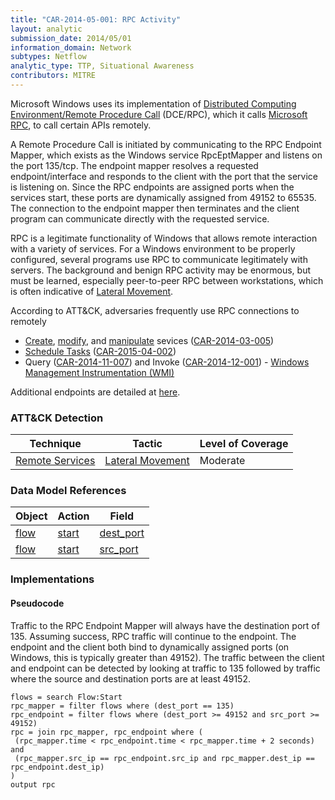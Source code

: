 ```yaml
---
title: "CAR-2014-05-001: RPC Activity"
layout: analytic
submission_date: 2014/05/01
information_domain: Network
subtypes: Netflow
analytic_type: TTP, Situational Awareness
contributors: MITRE
---
```


Microsoft Windows uses its implementation of [Distributed Computing Environment/Remote Procedure Call](https://en.wikipedia.org/wiki/DCE/RPC) (DCE/RPC), which it calls [Microsoft RPC](https://en.wikipedia.org/wiki/Microsoft_RPC), to call certain APIs remotely.

A Remote Procedure Call is initiated by communicating to the RPC Endpoint Mapper, which exists as the Windows service RpcEptMapper and listens on the port 135/tcp. The endpoint mapper resolves a requested endpoint/interface and responds to the client with the port that the service is listening on. Since the RPC endpoints are assigned ports when the services start, these ports are dynamically assigned from 49152 to 65535. The connection to the endpoint mapper then terminates and the client program can communicate directly with the requested service.

RPC is a legitimate functionality of Windows that allows remote interaction with a variety of services. For a Windows environment to be properly configured, several programs use RPC to communicate legitimately with servers. The background and benign RPC activity may be enormous, but must be learned, especially peer-to-peer RPC between workstations, which is often indicative of [Lateral Movement](https://attack.mitre.org/tactics/TA0008).

According to ATT&CK, adversaries frequently use RPC connections to remotely

-   [Create](https://attack.mitre.org/techniques/T1050), [modify](https://attack.mitre.org/techniques/T1031), and [manipulate](https://attack.mitre.org/techniques/T1035) sevices ([CAR-2014-03-005](CAR-2014-03-005))
-   [Schedule Tasks](https://attack.mitre.org/techniques/T1053) ([CAR-2015-04-002](CAR-2015-04-002))
-   Query ([CAR-2014-11-007](CAR-2014-11-007)) and Invoke ([CAR-2014-12-001](CAR-2014-12-001)) - [Windows Management Instrumentation (WMI)](https://attack.mitre.org/techniques/T1047)

Additional endpoints are detailed at [here](http://www.hsc.fr/ressources/articles/win_net_srv/well_known_named_pipes.html).

### ATT&CK Detection
|Technique |Tactic |Level of Coverage |
|---|---|---|
|[Remote Services](https://attack.mitre.org/techniques/T1021/)|[Lateral Movement](https://attack.mitre.org/tactics/TA0008/)|Moderate|

### Data Model References

|Object|Action|Field|
|---|---|---|
|[flow](/data_model/flow) | [start](/data_model/flow#start) | [dest_port](/data_model/flow#dest_port) |
|[flow](/data_model/flow) | [start](/data_model/flow#start) | [src_port](/data_model/flow#src_port) |


### Implementations

#### Pseudocode

Traffic to the RPC Endpoint Mapper will always have the destination port of 135. Assuming success, RPC traffic will continue to the endpoint. The endpoint and the client both bind to dynamically assigned ports (on Windows, this is typically greater than 49152). The traffic between the client and endpoint can be detected by looking at traffic to 135 followed by traffic where the source and destination ports are at least 49152. 


```
flows = search Flow:Start
rpc_mapper = filter flows where (dest_port == 135)
rpc_endpoint = filter flows where (dest_port >= 49152 and src_port >= 49152)
rpc = join rpc_mapper, rpc_endpoint where (
 (rpc_mapper.time < rpc_endpoint.time < rpc_mapper.time + 2 seconds) and
 (rpc_mapper.src_ip == rpc_endpoint.src_ip and rpc_mapper.dest_ip == rpc_endpoint.dest_ip)
)
output rpc
```


